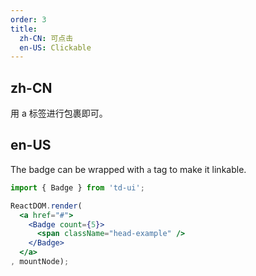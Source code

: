 ```yaml
---
order: 3
title:
  zh-CN: 可点击
  en-US: Clickable
---
```


## zh-CN

用 a 标签进行包裹即可。

## en-US

The badge can be wrapped with `a` tag to make it linkable.

````jsx
import { Badge } from 'td-ui';

ReactDOM.render(
  <a href="#">
    <Badge count={5}>
      <span className="head-example" />
    </Badge>
  </a>
, mountNode);
````